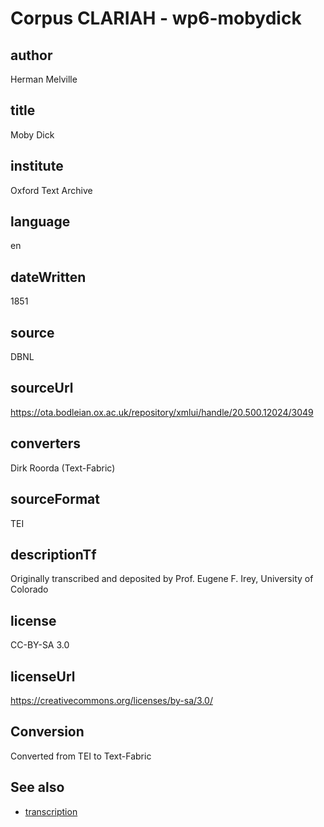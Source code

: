 
# Corpus CLARIAH - wp6-mobydick

## author

Herman Melville


## title

Moby Dick


## institute

Oxford Text Archive


## language

en


## dateWritten

1851


## source

DBNL


## sourceUrl

https://ota.bodleian.ox.ac.uk/repository/xmlui/handle/20.500.12024/3049


## converters

Dirk Roorda (Text-Fabric)


## sourceFormat

TEI


## descriptionTf

Originally transcribed and deposited by Prof. Eugene F. Irey, University of Colorado


## license

CC-BY-SA 3.0


## licenseUrl

https://creativecommons.org/licenses/by-sa/3.0/


## Conversion

Converted from TEI to Text-Fabric

## See also

*   [transcription](transcription.md)
